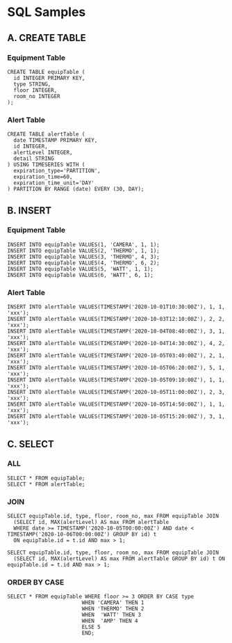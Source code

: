 # SQL Samples

## A. CREATE TABLE

### Equipment Table

    CREATE TABLE equipTable (
      id INTEGER PRIMARY KEY,
      type STRING,
      floor INTEGER,
      room_no INTEGER
    );

### Alert Table

    CREATE TABLE alertTable (
      date TIMESTAMP PRIMARY KEY,
      id INTEGER,
      alertLevel INTEGER,
      detail STRING
    ) USING TIMESERIES WITH (
      expiration_type='PARTITION',
      expiration_time=60,
      expiration_time_unit='DAY'
    ) PARTITION BY RANGE (date) EVERY (30, DAY); 

## B. INSERT

### Equipment Table

    INSERT INTO equipTable VALUES(1, 'CAMERA', 1, 1);
    INSERT INTO equipTable VALUES(2, 'THERMO', 1, 1);
    INSERT INTO equipTable VALUES(3, 'THERMO', 4, 3);
    INSERT INTO equipTable VALUES(4, 'THERMO', 6, 2);
    INSERT INTO equipTable VALUES(5, 'WATT', 1, 1);
    INSERT INTO equipTable VALUES(6, 'WATT', 6, 1);

### Alert Table

    INSERT INTO alertTable VALUES(TIMESTAMP('2020-10-01T10:30:00Z'), 1, 1, 'xxx');
    INSERT INTO alertTable VALUES(TIMESTAMP('2020-10-03T12:10:00Z'), 2, 2, 'xxx');
    INSERT INTO alertTable VALUES(TIMESTAMP('2020-10-04T08:40:00Z'), 3, 1, 'xxx');
    INSERT INTO alertTable VALUES(TIMESTAMP('2020-10-04T14:30:00Z'), 4, 2, 'xxx');
    INSERT INTO alertTable VALUES(TIMESTAMP('2020-10-05T03:40:00Z'), 2, 1, 'xxx');
    INSERT INTO alertTable VALUES(TIMESTAMP('2020-10-05T06:20:00Z'), 5, 1, 'xxx');
    INSERT INTO alertTable VALUES(TIMESTAMP('2020-10-05T09:10:00Z'), 1, 1, 'xxx');
    INSERT INTO alertTable VALUES(TIMESTAMP('2020-10-05T11:00:00Z'), 2, 3, 'xxx');
    INSERT INTO alertTable VALUES(TIMESTAMP('2020-10-05T14:50:00Z'), 1, 1, 'xxx');
    INSERT INTO alertTable VALUES(TIMESTAMP('2020-10-05T15:20:00Z'), 3, 1, 'xxx');

## C. SELECT

### ALL

    SELECT * FROM equipTable;
    SELECT * FROM alertTable;

### JOIN

    SELECT equipTable.id, type, floor, room_no, max FROM equipTable JOIN 
      (SELECT id, MAX(alertLevel) AS max FROM alertTable 
      WHERE date >= TIMESTAMP('2020-10-05T00:00:00Z') AND date < TIMESTAMP('2020-10-06T00:00:00Z') GROUP BY id) t 
      ON equipTable.id = t.id AND max > 1;

    SELECT equipTable.id, type, floor, room_no, max FROM equipTable JOIN 
      (SELECT id, MAX(alertLevel) AS max FROM alertTable GROUP BY id) t ON equipTable.id = t.id AND max > 1;

### ORDER BY CASE

    SELECT * FROM equipTable WHERE floor >= 3 ORDER BY CASE type
                            WHEN 'CAMERA' THEN 1
                            WHEN 'THERMO' THEN 2
                            WHEN  'WATT' THEN 3
                            WHEN  'AMP' THEN 4
                            ELSE 5
                            END;
